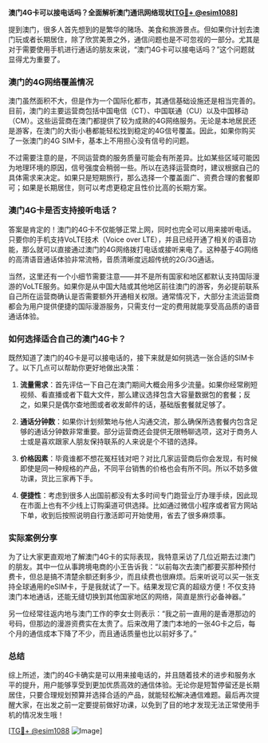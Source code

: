 **澳门4G卡可以接电话吗？全面解析澳门通讯网络现状[[TG💪+ @esim1088](https://t.me/s/esim1088)]**

提到澳门，很多人首先想到的是繁华的赌场、美食和旅游景点。但如果你计划去澳门玩或者长期居住，除了欣赏美景之外，通信问题也是不可忽视的一部分。尤其是对于需要使用手机进行通话的朋友来说，“澳门4G卡可以接电话吗？”这个问题就显得尤为重要了。

### 澳门的4G网络覆盖情况

澳门虽然面积不大，但是作为一个国际化都市，其通信基础设施还是相当完善的。目前，澳门的主要运营商包括中国电信（CT）、中国联通（CU）以及中国移动（CM）。这些运营商在澳门都提供了较为成熟的4G网络服务。无论是本地居民还是游客，在澳门的大街小巷都能轻松找到稳定的4G信号覆盖。因此，如果你购买了一张澳门的4G SIM卡，基本上不用担心没有信号的问题。

不过需要注意的是，不同运营商的服务质量可能会有所差异。比如某些区域可能因为地理环境的原因，信号强度会稍弱一些。所以在选择运营商时，建议根据自己的具体需求来决定。如果只是短期旅行，那么选择一个覆盖面广、资费合理的套餐即可；如果是长期居住，则可以考虑更稳定且性价比高的长期方案。

### 澳门4G卡是否支持接听电话？

答案是肯定的！澳门的4G卡不仅能够正常上网，同时也完全可以用来接听电话。只要你的手机支持VoLTE技术（Voice over LTE），并且已经开通了相关的语音功能，那么就可以直接通过澳门的4G网络拨打电话或接听来电了。这种基于4G网络的高清语音通话体验非常流畅，音质清晰度远超传统的2G/3G通话。

当然，这里还有一个小细节需要注意——并不是所有国家和地区都默认支持国际漫游的VoLTE服务。如果你是从中国大陆或其他地区前往澳门的游客，务必提前联系自己所在运营商确认是否需要额外开通相关权限。通常情况下，大部分主流运营商都会为用户提供便捷的国际漫游服务，只需支付一定的费用就能享受高品质的语音通话体验。

### 如何选择适合自己的澳门4G卡？

既然知道了澳门的4G卡是可以接电话的，接下来就是如何挑选一张合适的SIM卡了。以下几点可以帮助你更好地做出决策：

1. **流量需求**：首先评估一下自己在澳门期间大概会用多少流量。如果你经常刷短视频、看直播或者下载大文件，那么建议选择包含大容量数据包的套餐；反之，如果只是偶尔查地图或者收发邮件的话，基础版套餐就足够了。
   
2. **通话分钟数**：如果你计划频繁地与他人沟通交流，那么确保所选套餐内包含足够的通话分钟数非常重要。部分运营商还会提供无限畅聊选项，这对于商务人士或是喜欢跟家人朋友保持联系的人来说是个不错的选择。

3. **价格因素**：毕竟谁都不想花冤枉钱对吧？对比几家运营商后你会发现，有时候即使是同一种规格的产品，不同平台销售的价格也会有所不同。所以不妨多做功课，货比三家再下手。

4. **便捷性**：考虑到很多人出国前都没有太多时间专门跑营业厅办理手续，因此现在市面上也有不少线上订购渠道可供选择。比如通过微信小程序或者官方网站下单，收到后按照说明自行激活即可开始使用，省去了很多麻烦事。

### 实际案例分享

为了让大家更直观地了解澳门4G卡的实际表现，我特意采访了几位近期去过澳门的朋友。其中一位从事跨境电商的小王告诉我：“以前每次去澳门都要买那种预付费卡，但总是搞不清楚余额还剩多少，而且续费也很麻烦。后来听说可以买一张支持全球通用的eSIM卡，于是我就试了一下。结果发现它真的超级方便！不仅支持澳门本地通话，还能无缝切换到其他国家地区的网络，简直是旅行必备神器。”

另一位经常往返内地与澳门工作的李女士则表示：“我之前一直用的是香港那边的号码，但那边的漫游资费实在太贵了。后来改用了澳门本地的一张4G卡之后，每个月的通信成本下降了不少，而且通话质量也比以前好多了。”

### 总结

综上所述，澳门的4G卡确实是可以用来接电话的，并且随着技术的进步和服务水平的提升，用户能够享受到更加优质高效的通信体验。无论你是短暂停留还是长期居住，只要合理规划预算并选择合适的产品，就能轻松解决通信难题。最后再次提醒大家，在出发之前一定要提前做好功课，以免到了目的地才发现无法正常使用手机的情况发生哦！

[[TG💪+ @esim1088](https://t.me/s/esim1088) ![Image](https://i.postimg.cc/4NQfJmqS/Snipaste-2025-05-13-00-14-12.png)]